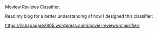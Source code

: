 Moview Reviews Classifier.

Read my blog for a better understanding of how I designed this classifier:

https://richapagare2805.wordpress.com/movie-reviews-classifier/

